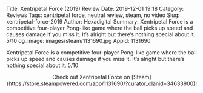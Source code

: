 Title: Xentripetal Force (2019) Review
Date: 2019-12-01 19:18
Category: Reviews
Tags: xentripetal force, neutral review, steam, no video
Slug: xentripetal-force-2019
Author: Hexadigital
Summary: Xentripetal Force is a competitive four-player Pong-like game where the ball picks up speed and causes damage if you miss it. It’s alright but there’s nothing special about it. 5/10
og_image: images/steam/1131690.jpg
Appid: 1131690

Xentripetal Force is a competitive four-player Pong-like game where the ball picks up speed and causes damage if you miss it. It’s alright but there’s nothing special about it. 5/10

<center>Check out Xentripetal Force on [Steam](https://store.steampowered.com/app/1131690/?curator_clanid=34633900)!</center>